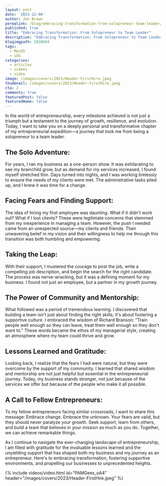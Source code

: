 ```yaml
---
layout: post
date: '2023-12-06'
author: Jon Brown
permalink: /blog/embracing-transformation-from-solopreneur-team-leader/
published: true
title: "Embracing Transformation: From Solopreneur to Team Leader"
description: "Embracing Transformation: From Solopreneur to Team Leader"
blogimgpath: 2020604
tags:
  - MacOS
  - iOS
categories:
  - articles
  - videos
  - video
image: /images/covers/2023/Header-FirstHire.jpeg
thumbnail: /images/covers/2023/Header-FirstHire.jpeg
cta: 2
comments: true
featuredPost: false
featuredHome: false
---
```

In the world of entrepreneurship, every milestone achieved is not just a triumph but a testament to the journey of growth, resilience, and evolution. Today, I want to take you on a deeply personal and transformative chapter of my entrepreneurial expedition—a journey that took me from being a solopreneur to a team leader.

## The Solo Adventure:
For years, I ran my business as a one-person show. It was exhilarating to see my brainchild grow, but as demand for my services increased, I found myself stretched thin. Days turned into nights, and I was working tirelessly to ensure the needs of my clients were met. The administrative tasks piled up, and I knew it was time for a change.

## Facing Fears and Finding Support:
The idea of hiring my first employee was daunting. What if it didn't work out? What if I lost clients? These were legitimate concerns that stemmed from my inexperience in managing a team. However, the push I needed came from an unexpected source—my clients and friends. Their unwavering belief in my vision and their willingness to help me through this transition was both humbling and empowering.

## Taking the Leap:
With their support, I mustered the courage to post the job, write a compelling job description, and begin the search for the right candidate. The process was nerve-wracking, but it was a defining moment for my business. I found not just an employee, but a partner in my growth journey.

## The Power of Community and Mentorship:
What followed was a period of tremendous learning. I discovered that building a team isn't just about finding the right skills; it's about fostering a supportive culture. I embraced the wisdom of Richard Branson: "Train people well enough so they can leave, treat them well enough so they don't want to." These words became the ethos of my managerial style, creating an atmosphere where my team could thrive and grow.

## Lessons Learned and Gratitude:
Looking back, I realize that the fears I had were natural, but they were overcome by the support of my community. I learned that shared wisdom and mentorship are not just helpful but essential in the entrepreneurial journey. Today, my business stands stronger, not just because of the services we offer but because of the people who make it all possible.

## A Call to Fellow Entrepreneurs:
To my fellow entrepreneurs facing similar crossroads, I want to share this message: Embrace change. Embrace the unknown. Your fears are valid, but they should never paralyze your growth. Seek support, learn from others, and build a team that believes in your mission as much as you do. Together, we can achieve remarkable things.

As I continue to navigate the ever-changing landscape of entrepreneurship, I am filled with gratitude for the invaluable lessons learned and the unyielding support that has shaped both my business and my journey as an entrepreneur. Here's to embracing transformation, fostering supportive environments, and propelling our businesses to unprecedented heights.

{% include videos/video.html id="PAMGeex_oA4" header="/images/covers/2023/Header-FirstHire.jpeg" %}
